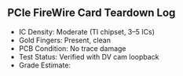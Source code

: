 ## PCIe FireWire Card Teardown Log
- IC Density: Moderate (TI chipset, 3–5 ICs)
- Gold Fingers: Present, clean
- PCB Condition: No trace damage
- Test Status: Verified with DV cam loopback
- Grade Estimate: